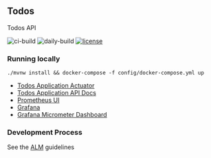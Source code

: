## Todos

Todos API

![ci-build](https://github.com/ssimmie/todos/workflows/ci-build/badge.svg?branch=master)
![daily-build](https://github.com/ssimmie/todos/workflows/daily-build/badge.svg)
[![license](http://img.shields.io/badge/license-MIT-brightgreen.svg)](https://github.com/ssimmie/todos/blob/master/LICENSE)

### Running locally

```./mvnw install && docker-compose -f config/docker-compose.yml up```

* [Todos Application Actuator](http://localhost:8181/actuator)
* [Todos Application API Docs](http://localhost:8181/docs/index.html)
* [Prometheus UI](http://localhost:9090)
* [Grafana](http://localhost:3000)
* [Grafana Micrometer Dashboard](http://localhost:3000/d/9IsnyquWz/jvm-micrometer?orgId=1&refresh=5s)


### Development Process

See the [ALM](https://ssimmie.github.io/application-lifecycle-management/) guidelines
